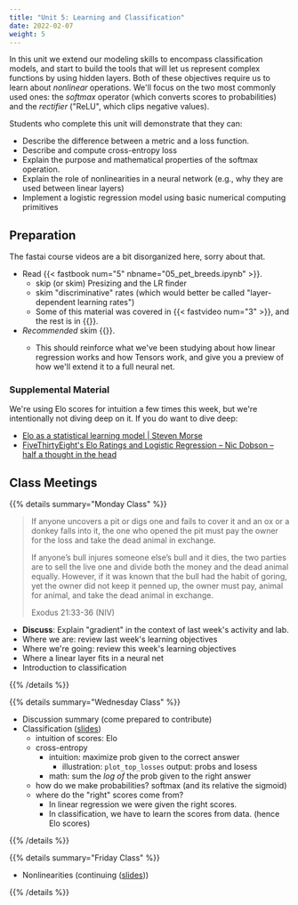 ```yaml
---
title: "Unit 5: Learning and Classification"
date: 2022-02-07
weight: 5
---
```


In this unit we extend our modeling skills to encompass classification models, and start to build the tools that will let us represent complex functions by using hidden layers. Both of these objectives require us to learn about *nonlinear* operations. We'll focus on the two most commonly used ones: the *softmax* operator (which converts scores to probabilities) and the *rectifier* ("ReLU", which clips negative values).

Students who complete this unit will demonstrate that they can:

- Describe the difference between a metric and a loss function.
- Describe and compute cross-entropy loss
- Explain the purpose and mathematical properties of the softmax operation.
- Explain the role of nonlinearities in a neural network (e.g., why they are used between linear layers)
- Implement a logistic regression model using basic numerical computing primitives

<!-- - Activities
	- some variation on Learning Proportions lab? ^^bandit learning^^: how likely is each arm to give a payout? -->

## Preparation

The fastai course videos are a bit disorganized here, sorry about that.

<!-- - Watch the Lab 4 [walk-through video](https://calvincollege.sharepoint.com/:f:/s/Section_81629/EiZcXdth0VZMhjz4S_69w0oByq-i_tuvqJMm1VgDMjNtJw?e=EC58DP) if you have not yet. -->

- Read {{< fastbook num="5" nbname="05_pet_breeds.ipynb" >}}.
  - skip (or skim) Presizing and the LR finder
  - skim "discriminative" rates (which would better be called "layer-dependent learning rates")
  - Some of this material was covered in {{< fastvideo num="3" >}}, and the rest is in {{<fastvideo num="5">}}. 
- *Recommended* skim {{<fastbook num="17" nbname="17_foundations.ipynb">}}.
  - This should reinforce what we've been studying about how linear regression works and how Tensors work, and give you a preview of how we'll extend it to a full neural net.

### Supplemental Material

We're using Elo scores for intuition a few times this week, but we're intentionally not diving deep on it. If you do want to dive deep:

- [Elo as a statistical learning model | Steven Morse](https://stmorse.github.io/journal/Elo.html)
- [FiveThirtyEight's Elo Ratings and Logistic Regression – Nic Dobson – half a thought in the head](https://nicidob.github.io/nba_elo/)

## Class Meetings

{{% details summary="Monday Class" %}}

> If anyone uncovers a pit or digs one and fails to cover it and an ox or a donkey falls into it, the one who opened the pit must pay the owner for the loss and take the dead animal in exchange.
>
> If anyone’s bull injures someone else’s bull and it dies, the two parties are to sell the live one and divide both the money and the dead animal equally. However, if it was known that the bull had the habit of goring, yet the owner did not keep it penned up, the owner must pay, animal for animal, and take the dead animal in exchange.
> 
> Exodus 21:33-36 (NIV)

- **Discuss**: Explain "gradient" in the context of last week's activity and lab.
- Where we are: review last week's learning objectives
- Where we're going: review this week's learning objectives
- Where a linear layer fits in a neural net
- Introduction to classification

{{% /details %}}

{{% details summary="Wednesday Class" %}}

- Discussion summary (come prepared to contribute)
- Classification ([slides](/slides/w5/w5-classification.html))
  - intuition of scores: Elo
  - cross-entropy
    - intuition: maximize prob given to the correct answer
      - illustration: `plot_top_losses` output: probs and losess
    - math: sum the *log of* the prob given to the right answer
  - how do we make probabilities? softmax (and its relative the sigmoid)
  - where do the "right" scores come from?
    - In linear regression we were given the right scores.
    - In classification, we have to learn the scores from data. (hence Elo scores)

{{% /details %}}

{{% details summary="Friday Class" %}}

- Nonlinearities (continuing ([slides](/slides/w5/w5-classification.html)))

{{% /details %}}
